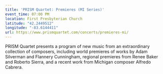 ```yaml
---
title: 'PRISM Quartet: Premieres (MI Series)'
event_time: 07:00 PM
location: First Presbyterian Church
latitude: "42.2449512"
longitude: "-83.6144411"
url: https://www.prismquartet.com/concerts/premieres-mi/
---
```

PRISM Quartet presents a program of new music from an extraordinary collection of composers, including world premieres of works by Adam Silverman and Flannery Cunningham, regional premieres from Renee Baker and Roberto Sierra, and a recent work from Michigan composer Alfredo Cabrera.